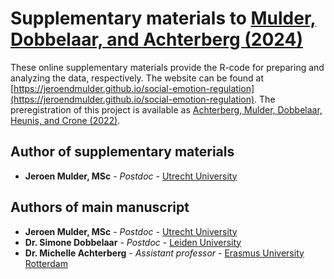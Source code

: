 # Supplementary materials to [Mulder, Dobbelaar, and Achterberg (2024)](https://doi.org/10.1016/j.dcn.2024.101365)

These online supplementary materials provide the R-code for preparing and analyzing the data, respectively. The website can be found at [https://jeroendmulder.github.io/social-emotion-regulation](https://jeroendmulder.github.io/social-emotion-regulation). The preregistration of this project is available as [Achterberg, Mulder, Dobbelaar, Heunis, and Crone (2022)](https://doi.org/10.17605/OSF.IO/HDRZC).

## Author of supplementary materials

* **Jeroen Mulder, MSc** - *Postdoc* - [Utrecht University](https://www.uu.nl/staff/JDMulder)

## Authors of main manuscript

* **Jeroen Mulder, MSc** - *Postdoc* - [Utrecht University](https://www.uu.nl/staff/JDMulder)
* **Dr. Simone Dobbelaar** - *Postdoc* - [Leiden University](https://www.universiteitleiden.nl/en/staffmembers/simone-dobbelaar#tab-1)
* **Dr. Michelle Achterberg** - *Assistant professor* - [Erasmus University Rotterdam](achterberg@essb.eur.nl )